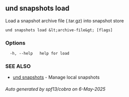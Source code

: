 ## und snapshots load

Load a snapshot archive file (.tar.gz) into snapshot store

```
und snapshots load &lt;archive-file&gt; [flags]
```

### Options

```
  -h, --help   help for load
```

### SEE ALSO

* [und snapshots](und_snapshots.md)	 - Manage local snapshots

###### Auto generated by spf13/cobra on 6-May-2025
